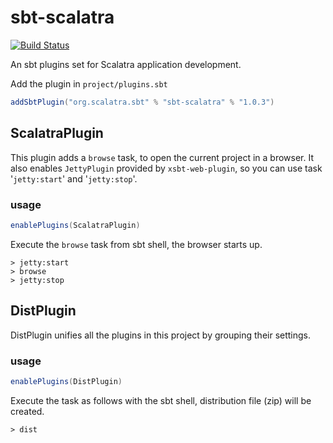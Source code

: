 sbt-scalatra
============

[![Build Status](https://travis-ci.org/scalatra/sbt-scalatra.svg)](https://travis-ci.org/scalatra/sbt-scalatra)

An sbt plugins set for Scalatra application development.

Add the plugin in `project/plugins.sbt`

```scala
addSbtPlugin("org.scalatra.sbt" % "sbt-scalatra" % "1.0.3")
```

## ScalatraPlugin

This plugin adds a `browse` task, to open the current project in a browser.
It also enables `JettyPlugin` provided by `xsbt-web-plugin`,
so you can use task '`jetty:start`' and '`jetty:stop`'.

### usage

```scala
enablePlugins(ScalatraPlugin)
```

Execute the `browse` task from sbt shell, the browser starts up.

```
> jetty:start
> browse
> jetty:stop
```

## DistPlugin

DistPlugin unifies all the plugins in this project by grouping their settings.

### usage

```scala
enablePlugins(DistPlugin)
```

Execute the task as follows with the sbt shell, distribution file (zip) will be created.

```
> dist
```
